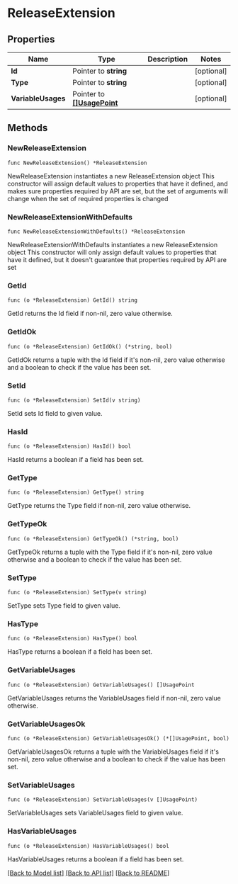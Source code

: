 # ReleaseExtension

## Properties

Name | Type | Description | Notes
------------ | ------------- | ------------- | -------------
**Id** | Pointer to **string** |  | [optional] 
**Type** | Pointer to **string** |  | [optional] 
**VariableUsages** | Pointer to [**[]UsagePoint**](UsagePoint.md) |  | [optional] 

## Methods

### NewReleaseExtension

`func NewReleaseExtension() *ReleaseExtension`

NewReleaseExtension instantiates a new ReleaseExtension object
This constructor will assign default values to properties that have it defined,
and makes sure properties required by API are set, but the set of arguments
will change when the set of required properties is changed

### NewReleaseExtensionWithDefaults

`func NewReleaseExtensionWithDefaults() *ReleaseExtension`

NewReleaseExtensionWithDefaults instantiates a new ReleaseExtension object
This constructor will only assign default values to properties that have it defined,
but it doesn't guarantee that properties required by API are set

### GetId

`func (o *ReleaseExtension) GetId() string`

GetId returns the Id field if non-nil, zero value otherwise.

### GetIdOk

`func (o *ReleaseExtension) GetIdOk() (*string, bool)`

GetIdOk returns a tuple with the Id field if it's non-nil, zero value otherwise
and a boolean to check if the value has been set.

### SetId

`func (o *ReleaseExtension) SetId(v string)`

SetId sets Id field to given value.

### HasId

`func (o *ReleaseExtension) HasId() bool`

HasId returns a boolean if a field has been set.

### GetType

`func (o *ReleaseExtension) GetType() string`

GetType returns the Type field if non-nil, zero value otherwise.

### GetTypeOk

`func (o *ReleaseExtension) GetTypeOk() (*string, bool)`

GetTypeOk returns a tuple with the Type field if it's non-nil, zero value otherwise
and a boolean to check if the value has been set.

### SetType

`func (o *ReleaseExtension) SetType(v string)`

SetType sets Type field to given value.

### HasType

`func (o *ReleaseExtension) HasType() bool`

HasType returns a boolean if a field has been set.

### GetVariableUsages

`func (o *ReleaseExtension) GetVariableUsages() []UsagePoint`

GetVariableUsages returns the VariableUsages field if non-nil, zero value otherwise.

### GetVariableUsagesOk

`func (o *ReleaseExtension) GetVariableUsagesOk() (*[]UsagePoint, bool)`

GetVariableUsagesOk returns a tuple with the VariableUsages field if it's non-nil, zero value otherwise
and a boolean to check if the value has been set.

### SetVariableUsages

`func (o *ReleaseExtension) SetVariableUsages(v []UsagePoint)`

SetVariableUsages sets VariableUsages field to given value.

### HasVariableUsages

`func (o *ReleaseExtension) HasVariableUsages() bool`

HasVariableUsages returns a boolean if a field has been set.


[[Back to Model list]](../README.md#documentation-for-models) [[Back to API list]](../README.md#documentation-for-api-endpoints) [[Back to README]](../README.md)


